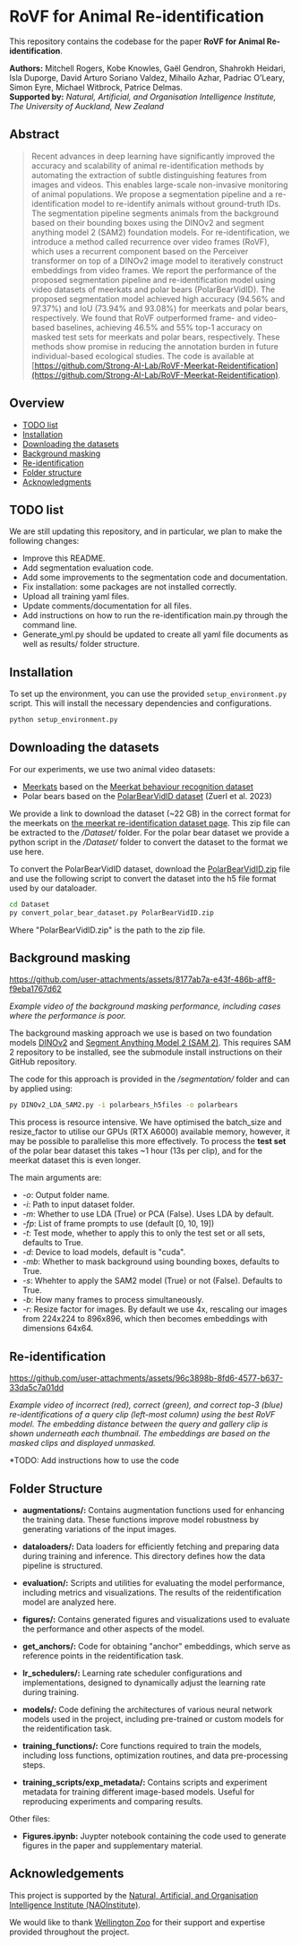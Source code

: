 # RoVF for Animal Re-identification

This repository contains the codebase for the paper **RoVF for Animal Re-identification**.

**Authors:** Mitchell Rogers, Kobe Knowles, Gaël Gendron, Shahrokh Heidari, Isla Duporge, David Arturo Soriano Valdez, Mihailo Azhar, Padriac O’Leary, Simon Eyre, Michael Witbrock, Patrice Delmas.<br/>
**Supported by:** *Natural, Artificial, and Organisation Intelligence Institute, The University of Auckland, New Zealand*

## Abstract

> Recent advances in deep learning have significantly improved the accuracy and scalability of animal re-identification methods by automating the extraction of subtle distinguishing features from images and videos. This enables large-scale non-invasive monitoring of animal populations. We propose a segmentation pipeline and a re-identification model to re-identify animals without ground-truth IDs. The segmentation pipeline segments animals from the background based on their bounding boxes using the DINOv2 and segment anything model 2 (SAM2) foundation models. For re-identification, we introduce a method called recurrence over video frames (RoVF), which uses a recurrent component based on the Perceiver transformer on top of a DINOv2 image model to iteratively construct embeddings from video frames. We report the performance of the proposed segmentation pipeline and re-identification model using video datasets of meerkats and polar bears (PolarBearVidID). The proposed segmentation model achieved high accuracy (94.56% and 97.37%) and IoU (73.94% and 93.08%) for meerkats and polar bears, respectively. We found that RoVF outperformed frame- and video-based baselines, achieving 46.5% and 55% top-1 accuracy on masked test sets for meerkats and polar bears, respectively. These methods show promise in reducing the annotation burden in future individual-based ecological studies. The code is available at [https://github.com/Strong-AI-Lab/RoVF-Meerkat-Reidentification](https://github.com/Strong-AI-Lab/RoVF-Meerkat-Reidentification).

## Overview
- [TODO list](#todo-list)
- [Installation](#installation)
- [Downloading the datasets](#downloading-the-datasets)
- [Background masking](#background-masking)
- [Re-identification](#re-identification)
- [Folder structure](#folder-structure)
- [Acknowledgments](#acknowledgements)

## TODO list
We are still updating this repository, and in particular, we plan to make the following changes:
* Improve this README. 
* Add segmentation evaluation code.
* Add some improvements to the segmentation code and documentation.
* Fix installation: some packages are not installed correctly.
* Upload all training yaml files.
* Update comments/documentation for all files.
* Add instructions on how to run the re-identification main.py through the command line.
* Generate_yml.py should be updated to create all yaml file documents as well as results/ folder structure.

## Installation

To set up the environment, you can use the provided `setup_environment.py` script. This will install the necessary dependencies and configurations.

```bash
python setup_environment.py
```


## Downloading the datasets
For our experiments, we use two animal video datasets:
* [Meerkats](https://meerkat-dataset.github.io/re-id/) based on the [Meerkat behaviour recognition dataset](https://meerkat-dataset.github.io/)
* Polar bears based on the [PolarBearVidID dataset](https://doi.org/10.3390/ani13050801) (Zuerl et al. 2023)

We provide a link to download the dataset (~22 GB) in the correct format for the meerkats on [the meerkat re-identification dataset page](https://meerkat-dataset.github.io/re-id/). This zip file can be extracted to the */Dataset/* folder. For the polar bear dataset we provide a python script in the */Dataset/* folder to convert the dataset to the format we use here.

To convert the PolarBearVidID dataset, download the [PolarBearVidID.zip](https://zenodo.org/records/7564529) file and use the following script to convert the dataset into the h5 file format used by our dataloader.

```bash
cd Dataset
py convert_polar_bear_dataset.py PolarBearVidID.zip
```

Where "PolarBearVidID.zip" is the path to the zip file.

## Background masking

https://github.com/user-attachments/assets/8177ab7a-e43f-486b-aff8-f9eba1767d62

*Example video of the background masking performance, including cases where the performance is poor.*

The background masking approach we use is based on two foundation models [DINOv2](https://dinov2.metademolab.com/) and [Segment Anything Model 2 (SAM 2)](https://github.com/facebookresearch/segment-anything-2). This requires SAM 2 repository to be installed, see the submodule install instructions on their GitHub repository.

The code for this approach is provided in the */segmentation/* folder and can by applied using:
```bash
py DINOv2_LDA_SAM2.py -i polarbears_h5files -o polarbears 
```

This process is resource intensive. We have optimised the batch_size and resize_factor to utilise our GPUs (RTX A6000) available memory, however, it may be possible to parallelise this more effectively. To process the **test set** of the polar bear dataset this takes ~1 hour (13s per clip), and for the meerkat dataset this is even longer.

The main arguments are:
* *-o*: Output folder name.
* *-i*: Path to input dataset folder.
* *-m*: Whether to use LDA (True) or PCA (False). Uses LDA by default.
* *-fp*: List of frame prompts to use (default [0, 10, 19])
* *-t*: Test mode, whether to apply this to only the test set or all sets, defaults to True.
* *-d*: Device to load models, default is "cuda".
* *-mb*: Whether to mask background using bounding boxes, defaults to True.
* *-s*: Whehter to apply the SAM2 model (True) or not (False). Defaults to True.
* *-b*: How many frames to process simultaneously.
* *-r*: Resize factor for images. By default we use 4x, rescaling our images from 224x224 to 896x896, which then becomes embeddings with dimensions 64x64. 

## Re-identification

https://github.com/user-attachments/assets/96c3898b-8fd6-4577-b637-33da5c7a01dd

*Example video of incorrect (red), correct (green), and correct top-3 (blue) re-identifications of a query clip (left-most column) using the best RoVF model. The embedding distance between the query and gallery clip is shown underneath each thumbnail. The embeddings are based on the masked clips and displayed unmasked.*

*TODO: Add instructions how to use the code




## Folder Structure

- **augmentations/:** Contains augmentation functions used for enhancing the training data. These functions improve model robustness by generating variations of the input images.

- **dataloaders/:** Data loaders for efficiently fetching and preparing data during training and inference. This directory defines how the data pipeline is structured.

- **evaluation/:** Scripts and utilities for evaluating the model performance, including metrics and visualizations. The results of the reidentification model are analyzed here.

- **figures/:** Contains generated figures and visualizations used to evaluate the performance and other aspects of the model.

- **get_anchors/:** Code for obtaining "anchor" embeddings, which serve as reference points in the reidentification task.

- **lr_schedulers/:** Learning rate scheduler configurations and implementations, designed to dynamically adjust the learning rate during training.

- **models/:** Code defining the architectures of various neural network models used in the project, including pre-trained or custom models for the reidentification task.

- **training_functions/:** Core functions required to train the models, including loss functions, optimization routines, and data pre-processing steps.

- **training_scripts/exp_metadata/:** Contains scripts and experiment metadata for training different image-based models. Useful for reproducing experiments and comparing results.

Other files:
- **Figures.ipynb:** Juypter notebook containing the code used to generate figures in the paper and supplementary material.


## Acknowledgements

This project is supported by the <a href="https://www.auckland.ac.nz/en/science/our-research/research-institutes-and-centres/nao-institute/about-naoinstitute.html">Natural, Artificial, and Organisation Intelligence Institute (NAOInstitute)</a>.

We would like to thank <a href="https://wellingtonzoo.com/">Wellington Zoo</a> for their support and expertise provided throughout the project.
